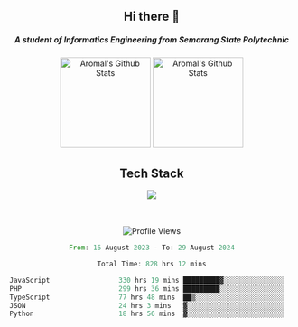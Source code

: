 <div align="center">
  <h2>Hi there 👋</h2>

  <h5>A student of Informatics Engineering from Semarang State Polytechnic</h5>

  <img
    height="160"
    alt="Aromal's Github Stats"
    src="https://github-readme-stats.vercel.app/api?username=dafariski77&show_icons=true&theme=tokyonight&count_private=true"
  />
  <img
    alt="Aromal's Github Stats"
    height="160"
    src="https://github-readme-stats.vercel.app/api/top-langs/?username=dafariski77&layout=compact&theme=tokyonight"
  />

  <h2>Tech Stack</h2>
  <a href="https://skillicons.dev">
    <img src="https://skillicons.dev/icons?i=express,nextjs,laravel,mysql,mongodb,redis,prisma,docker,git,gcp,tailwind&perline=14" />
  </a>

  <br /><br />
  <img src="https://komarev.com/ghpvc/?username=dafariski77&abbreviated=true" alt="Profile Views">
    
  <!--START_SECTION:waka-->

```rust
From: 16 August 2023 - To: 29 August 2024

Total Time: 828 hrs 12 mins

JavaScript                 330 hrs 19 mins █████████▓░░░░░░░░░░░░░░░   39.28 %
PHP                        299 hrs 36 mins █████████░░░░░░░░░░░░░░░░   35.63 %
TypeScript                 77 hrs 48 mins  ██▒░░░░░░░░░░░░░░░░░░░░░░   09.25 %
JSON                       24 hrs 3 mins   ▓░░░░░░░░░░░░░░░░░░░░░░░░   02.86 %
Python                     18 hrs 56 mins  ▓░░░░░░░░░░░░░░░░░░░░░░░░   02.25 %
```

<!--END_SECTION:waka-->
</div>
